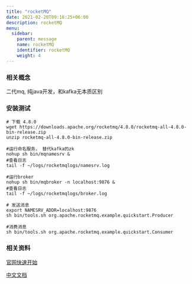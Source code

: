 ```yaml
---
title: "rocketMQ"
date: 2021-02-20T09:16:25+06:00
description: rocketMQ
menu:
  sidebar:
    parent: message
    name: rocketMQ
    identifier: rocketMQ
    weight: 4
---
```



### 相关概念

二代mq, 纯java开发，和kafka无本质区别

### 安装测试

```shell
# 下载 4.8.0
wget https://downloads.apache.org/rocketmq/4.8.0/rocketmq-all-4.8.0-bin-release.zip
unzip rocketmq-all-4.8.0-bin-release.zip

#运行命名服务， 替代kafka的zk
nohup sh bin/mqnamesrv &
#查看日志
tail -f ~/logs/rocketmqlogs/namesrv.log

#运行broker
nohup sh bin/mqbroker -n localhost:9876 &
#查看日志
tail -f ~/logs/rocketmqlogs/broker.log 

# 发送消息
export NAMESRV_ADDR=localhost:9876
sh bin/tools.sh org.apache.rocketmq.example.quickstart.Producer

#消费消息
sh bin/tools.sh org.apache.rocketmq.example.quickstart.Consumer
```



### 相关资料

[官网快速开始](http://rocketmq.apache.org/docs/quick-start/)

[中文文档](https://github.com/apache/rocketmq/tree/master/docs/cn)

